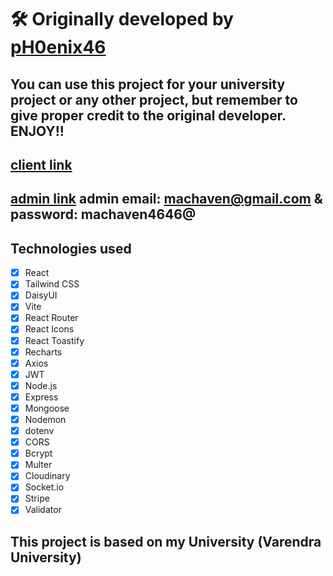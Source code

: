 # 🛠️ Originally developed by [pH0enix46](https://github.com/pH0enix46)

## You can use this project for your university project or any other project, but remember to give proper credit to the original developer. ENJOY!!

## [client link](https://machaven.netlify.app/)

## [admin link](https://machaven-admin.netlify.app/) admin email: machaven@gmail.com & password: machaven4646@

## Technologies used

- [x] React
- [x] Tailwind CSS
- [x] DaisyUI
- [x] Vite
- [x] React Router
- [x] React Icons
- [x] React Toastify
- [x] Recharts
- [x] Axios
- [x] JWT
- [x] Node.js
- [x] Express
- [x] Mongoose
- [x] Nodemon
- [x] dotenv
- [x] CORS
- [x] Bcrypt
- [x] Multer
- [x] Cloudinary
- [x] Socket.io
- [x] Stripe
- [x] Validator

## This project is based on my University (Varendra University)

